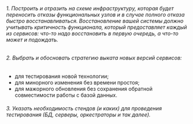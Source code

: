 ###### 1. Построить и отразить на схеме инфраструктуру, которая будет переносить отказы функциональных узлов и в случае полного отказа быстро восстанавливаться. Восстановление вашей системы должно учитывать критичность функционала, который предоставляет каждый из сервисов: что-то надо восстановить в первую очередь, а что-то может и подождать.
###### 2. Выбрать и обосновать стратегию выката новых версий сервисов:
- для тестирования новой технологии;
- для минорного изменения без времени простоя;
- для мажорного обновления без сохранения обратной совместимости работы с базой данных.
###### 3. Указать необходимость стендов (и каких) для проведения тестирования (БД, серверы, оркестраторы и так далее).
